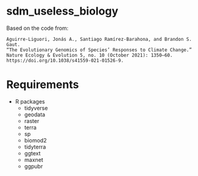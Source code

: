 # sdm_useless_biology

Based on the code from:

    Aguirre-Liguori, Jonás A., Santiago Ramírez-Barahona, and Brandon S. Gaut. 
    “The Evolutionary Genomics of Species’ Responses to Climate Change.” 
    Nature Ecology & Evolution 5, no. 10 (October 2021): 1350–60.
    https://doi.org/10.1038/s41559-021-01526-9.


# Requirements

- R packages
  * tidyverse
  * geodata
  * raster
  * terra
  * sp
  * biomod2
  * tidyterra
  * ggtext
  * maxnet
  * ggpubr
  